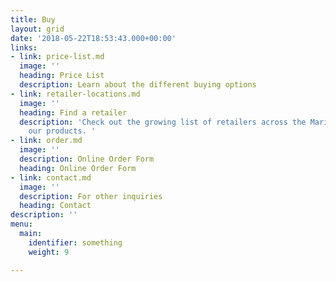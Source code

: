 ```yaml
---
title: Buy
layout: grid
date: '2018-05-22T18:53:43.000+00:00'
links:
- link: price-list.md
  image: ''
  heading: Price List
  description: Learn about the different buying options
- link: retailer-locations.md
  image: ''
  heading: Find a retailer
  description: 'Check out the growing list of retailers across the Maritimes carrying
    our products. '
- link: order.md
  image: ''
  description: Online Order Form
  heading: Online Order Form
- link: contact.md
  image: ''
  description: For other inquiries
  heading: Contact
description: ''
menu:
  main:
    identifier: something
    weight: 9

---
```

